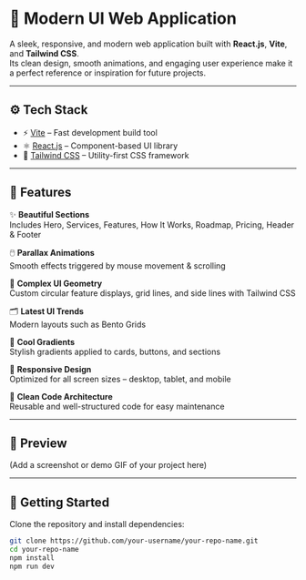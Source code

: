 # 🚀 Modern UI Web Application  

A sleek, responsive, and modern web application built with **React.js**, **Vite**, and **Tailwind CSS**.  
Its clean design, smooth animations, and engaging user experience make it a perfect reference or inspiration for future projects.  

---

## ⚙️ Tech Stack
- ⚡ [Vite](https://vitejs.dev/) – Fast development build tool  
- ⚛️ [React.js](https://react.dev/) – Component-based UI library  
- 🎨 [Tailwind CSS](https://tailwindcss.com/) – Utility-first CSS framework  

---

## 🔋 Features  

✨ **Beautiful Sections**  
Includes Hero, Services, Features, How It Works, Roadmap, Pricing, Header & Footer  

🖱️ **Parallax Animations**  
Smooth effects triggered by mouse movement & scrolling  

📐 **Complex UI Geometry**  
Custom circular feature displays, grid lines, and side lines with Tailwind CSS  

🗂️ **Latest UI Trends**  
Modern layouts such as Bento Grids  

🌈 **Cool Gradients**  
Stylish gradients applied to cards, buttons, and sections  

📱 **Responsive Design**  
Optimized for all screen sizes – desktop, tablet, and mobile  

🧩 **Clean Code Architecture**  
Reusable and well-structured code for easy maintenance  

---

## 📸 Preview  
(Add a screenshot or demo GIF of your project here)  

---

## 🚀 Getting Started  

Clone the repository and install dependencies:  

```bash
git clone https://github.com/your-username/your-repo-name.git
cd your-repo-name
npm install
npm run dev
